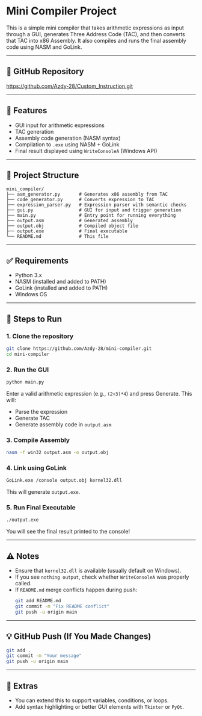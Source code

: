 # Mini Compiler Project

This is a simple mini compiler that takes arithmetic expressions as input through a GUI, generates Three Address Code (TAC), and then converts that TAC into x86 Assembly. It also compiles and runs the final assembly code using NASM and GoLink.

---

## 🔗 GitHub Repository
https://github.com/Azdy-28/Custom_Instruction.git

---

## 🧠 Features
- GUI input for arithmetic expressions
- TAC generation
- Assembly code generation (NASM syntax)
- Compilation to `.exe` using NASM + GoLink
- Final result displayed using `WriteConsoleA` (Windows API)

---

## 📁 Project Structure
```
mini_compiler/
├── asm_generator.py       # Generates x86 assembly from TAC
├── code_generator.py      # Converts expression to TAC
├── expression_parser.py   # Expression parser with semantic checks
├── gui.py                 # GUI for input and trigger generation
├── main.py                # Entry point for running everything
├── output.asm             # Generated assembly
├── output.obj             # Compiled object file
├── output.exe             # Final executable
└── README.md              # This file
```

---

## ✅ Requirements
- Python 3.x
- NASM (installed and added to PATH)
- GoLink (installed and added to PATH)
- Windows OS

---

## 🚀 Steps to Run

### 1. Clone the repository
```bash
git clone https://github.com/Azdy-28/mini-compiler.git
cd mini-compiler
```

### 2. Run the GUI
```bash
python main.py
```
Enter a valid arithmetic expression (e.g., `(2+3)*4`) and press Generate. This will:
- Parse the expression
- Generate TAC
- Generate assembly code in `output.asm`

### 3. Compile Assembly
```bash
nasm -f win32 output.asm -o output.obj
```

### 4. Link using GoLink
```bash
GoLink.exe /console output.obj kernel32.dll
```

This will generate `output.exe`.

### 5. Run Final Executable
```bash
./output.exe
```
You will see the final result printed to the console!

---

## ⚠️ Notes
- Ensure that `kernel32.dll` is available (usually default on Windows).
- If you see `nothing output`, check whether `WriteConsoleA` was properly called.
- If `README.md` merge conflicts happen during push:
  ```bash
  git add README.md
  git commit -m "Fix README conflict"
  git push -u origin main
  ```

---

## 💡 GitHub Push (If You Made Changes)
```bash
git add .
git commit -m "Your message"
git push -u origin main
```

---

## 🧩 Extras
- You can extend this to support variables, conditions, or loops.
- Add syntax highlighting or better GUI elements with `Tkinter` or `PyQt`.
